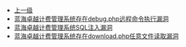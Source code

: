* [上一级](docs/wy876_poc/)
* [蓝海卓越计费管理系统存在debug.php远程命令执行漏洞](docs/wy876_poc/%E8%93%9D%E6%B5%B7%E5%8D%93%E8%B6%8A%E8%AE%A1%E8%B4%B9%E7%AE%A1%E7%90%86%E7%B3%BB%E7%BB%9F/%E8%93%9D%E6%B5%B7%E5%8D%93%E8%B6%8A%E8%AE%A1%E8%B4%B9%E7%AE%A1%E7%90%86%E7%B3%BB%E7%BB%9F%E5%AD%98%E5%9C%A8debug.php%E8%BF%9C%E7%A8%8B%E5%91%BD%E4%BB%A4%E6%89%A7%E8%A1%8C%E6%BC%8F%E6%B4%9E.md)
* [蓝海卓越计费管理系统SQL注入漏洞](docs/wy876_poc/%E8%93%9D%E6%B5%B7%E5%8D%93%E8%B6%8A%E8%AE%A1%E8%B4%B9%E7%AE%A1%E7%90%86%E7%B3%BB%E7%BB%9F/%E8%93%9D%E6%B5%B7%E5%8D%93%E8%B6%8A%E8%AE%A1%E8%B4%B9%E7%AE%A1%E7%90%86%E7%B3%BB%E7%BB%9FSQL%E6%B3%A8%E5%85%A5%E6%BC%8F%E6%B4%9E.md)
* [蓝海卓越计费管理系统存在download.php任意文件读取漏洞](docs/wy876_poc/%E8%93%9D%E6%B5%B7%E5%8D%93%E8%B6%8A%E8%AE%A1%E8%B4%B9%E7%AE%A1%E7%90%86%E7%B3%BB%E7%BB%9F/%E8%93%9D%E6%B5%B7%E5%8D%93%E8%B6%8A%E8%AE%A1%E8%B4%B9%E7%AE%A1%E7%90%86%E7%B3%BB%E7%BB%9F%E5%AD%98%E5%9C%A8download.php%E4%BB%BB%E6%84%8F%E6%96%87%E4%BB%B6%E8%AF%BB%E5%8F%96%E6%BC%8F%E6%B4%9E.md)
